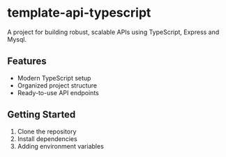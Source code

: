 # template-api-typescript

A project for building robust, scalable APIs using TypeScript, Express and Mysql.

## Features

- Modern TypeScript setup
- Organized project structure
- Ready-to-use API endpoints

## Getting Started

1. Clone the repository
2. Install dependencies
2. Adding environment variables